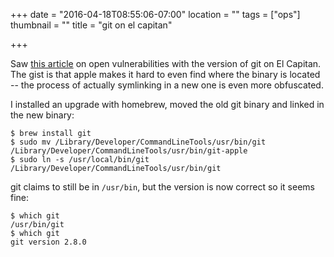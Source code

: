 +++
date = "2016-04-18T08:55:06-07:00"
location = ""
tags = ["ops"]
thumbnail = ""
title = "git on el capitan"

+++

Saw [this article](http://rachelbythebay.com/w/2016/04/17/unprotected/)
on open vulnerabilities with the version of git on El Capitan.
The gist is that apple makes it hard to even find where the binary is located --
the process of actually symlinking in a new one is even more obfuscated.

<!--more-->

I installed an upgrade with homebrew, moved the old git binary
and linked in the new binary:

```
$ brew install git
$ sudo mv /Library/Developer/CommandLineTools/usr/bin/git /Library/Developer/CommandLineTools/usr/bin/git-apple
$ sudo ln -s /usr/local/bin/git /Library/Developer/CommandLineTools/usr/bin/git
```

git claims to still be in `/usr/bin`, but the version is now correct so it seems fine:

```
$ which git
/usr/bin/git
$ which git
git version 2.8.0
```
